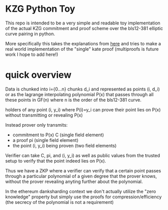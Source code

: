 # KZG Python Toy

This repo is intended to be a very simple and readable toy implementation of the actual KZG commitment and proof scheme over the bls12-381 elliptic curve pairing in python.

More specifically this takes the explanations from [here](https://dankradfeist.de/ethereum/2020/06/16/kate-polynomial-commitments.html) and tries to make a real world implementation of the "single" kate proof (multiproofs is future work I hope to add here!)

# quick overview

Data is chunked into i={0...n} chunks d_i and represented as points (i, d_i) or as the lagrange interpolating polynomial P(x) that passes through all these points in GF(n) where n is the order of the bls12-381 curve.

holders of any point (i, y_i) where P(i)=y_i can prove their point lies on P(x) without transmitting or revealing P(x)

Instead prover only transmits:

- commitment to P(x) C (single field element)
- a proof pi (single field element) 
- the point (i, y_i) being proven (two field elements)

Verifier can take C, pi, and (i, y_i) as well as public values from the trusted setup to verify that the point indeed lies on P(x).

Thus we have a ZKP where a verifier can verify that a certain point passes through a particular polynomial of a given degree that the prover knows, without the prover revealing anyting further about the polynomial.

In the ethereum danksharding context we don't actually utilize the "zero knowledge" property but simply use the proofs for compression/efficiency (the secrecy of the polynomial is not a requirement)
